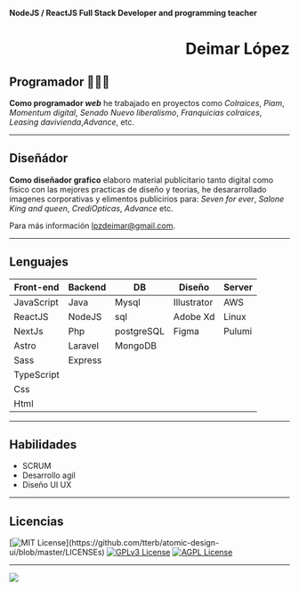 **NodeJS / ReactJS Full Stack Developer and programming teacher**

<div align="right">

# Deimar López
</div>

## Programador 🧑🏻‍💻

**Como programador _web_** he trabajado en proyectos como _Colraices_, _Piam_, _Momentum digital_, _Senado Nuevo liberalismo_, _Franquicias colraices_, _Leasing davivienda_,_Advance_, etc.

---
## Diseñádor
**Como diseñador grafico** elaboro material publicitario tanto digital como fisico con las mejores practicas de diseño y teorias, he desararrollado imagenes corporativas y elimentos publicirios para: _Seven for ever_, _Salone King and queen_, _CrediOpticas_, _Advance_ etc.

Para más información  <a href="mailto:lpzdeimar@gmail.com" target="_blank" rel="noopener">lpzdeimar@gmail.com</a>.

---

## Lenguajes


| Front-end | Backend | DB | Diseño | Server |
|---|---|---|---|---|
|JavaScript|Java|Mysql|Illustrator|AWS
|ReactJS|NodeJS|sql|Adobe Xd|Linux
|NextJs|Php|postgreSQL|Figma|Pulumi
|Astro|Laravel|MongoDB||
|Sass|Express|||
|TypeScript||||
|Css||||
|Html||||

---

## Habilidades
<ul>
  <li>SCRUM</li>
  <li>Desarrollo agil</li>
  <li>Diseño UI UX</li>
</ul>

---

## Licencias

[![MIT License](https://img.shields.io/apm/l/atomic-design-ui.svg?)](https://github.com/tterb/atomic-design-ui/blob/master/LICENSEs)
[![GPLv3 License](https://img.shields.io/badge/License-GPL%20v3-yellow.svg)](https://opensource.org/licenses/)
[![AGPL License](https://img.shields.io/badge/license-AGPL-blue.svg)](http://www.gnu.org/licenses/agpl-3.0)

---
<a href="https://www.linkedin.com/in/lpzdeimar/" target="_blank" rel="noopener">
  <img align="center" src="https://media.licdn.com/dms/image/C4E16AQG4-MearNR-rQ/profile-displaybackgroundimage-shrink_350_1400/0/1625682665762?e=1684368000&v=beta&t=Khy8skNrOFg0vPIizV-ddarq5i4DanE-IijLpw5cr-8">
</a>

